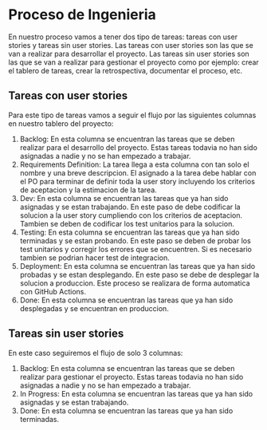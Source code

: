 # Proceso de Ingenieria 

En nuestro proceso vamos a tener dos tipo de tareas: tareas con user stories y tareas sin user stories. Las tareas con user stories son las que se van a realizar para desarrollar el proyecto. Las tareas sin user stories son las que se van a realizar para gestionar el proyecto como por ejemplo: crear el tablero de tareas, crear la retrospectiva, documentar el proceso, etc.

## Tareas con user stories

Para este tipo de tareas vamos a seguir el flujo por las siguientes columnas en nuestro tablero del proyecto:

1. Backlog: En esta columna se encuentran las tareas que se deben realizar para el desarrollo del proyecto. Estas tareas todavia no han sido asignadas a nadie y no se han empezado a trabajar.
2. Requirements Definition: La tarea llega a esta columna con tan solo el nombre y una breve descripcion. El asignado a la tarea debe hablar con el PO para terminar de definir toda la user story incluyendo los criterios de aceptacion y la estimacion de la tarea.
3. Dev: En esta columna se encuentran las tareas que ya han sido asignadas y se estan trabajando. En este paso de debe codificar la solucion a la user story cumpliendo con los criterios de aceptacion. Tambien se deben de codificar los test unitarios para la solucion.
4. Testing: En esta columna se encuentran las tareas que ya han sido terminadas y se estan probando. En este paso se deben de probar los test unitarios y corregir los errores que se encuentren. Si es necesario tambien se podrian hacer test de integracion.
5. Deployment: En esta columna se encuentran las tareas que ya han sido probadas y se estan desplegando. En este paso se debe de desplegar la solucion a produccion. Este proceso se realizara de forma automatica con GitHub Actions.
6. Done: En esta columna se encuentran las tareas que ya han sido desplegadas y se encuentran en produccion.

## Tareas sin user stories

En este caso seguiremos el flujo de solo 3 columnas:

1. Backlog: En esta columna se encuentran las tareas que se deben realizar para gestionar el proyecto. Estas tareas todavia no han sido asignadas a nadie y no se han empezado a trabajar.
2. In Progress: En esta columna se encuentran las tareas que ya han sido asignadas y se estan trabajando.
3. Done: En esta columna se encuentran las tareas que ya han sido terminadas.

